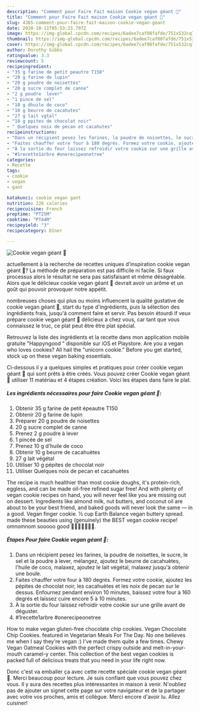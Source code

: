 ```yaml
---
description: "Comment pour Faire Fait maison Cookie vegan géant 🍪"
title: "Comment pour Faire Fait maison Cookie vegan géant 🍪"
slug: 4365-comment-pour-faire-fait-maison-cookie-vegan-geant
date: 2020-10-11T05:53:23.797Z
image: https://img-global.cpcdn.com/recipes/6adee7caf08fafde/751x532cq70/cookie-vegan-geant-🍪-photo-principale-de-la-recette.jpg
thumbnail: https://img-global.cpcdn.com/recipes/6adee7caf08fafde/751x532cq70/cookie-vegan-geant-🍪-photo-principale-de-la-recette.jpg
cover: https://img-global.cpcdn.com/recipes/6adee7caf08fafde/751x532cq70/cookie-vegan-geant-🍪-photo-principale-de-la-recette.jpg
author: Dorothy Gibbs
ratingvalue: 3.3
reviewcount: 5
recipeingredient:
- "35 g farine de petit peautre T150"
- "20 g farine de lupin"
- "20 g poudre de noisettes"
- "20 g sucre complet de canne"
- "2 g poudre  lever"
- "1 pince de sel"
- "10 g dhuile de coco"
- "10 g beurre de cacahutes"
- "27 g lait vgtal"
- "10 g ppites de chocolat noir"
- " Quelques noix de pecan et cacahutes"
recipeinstructions:
- "Dans un récipient pesez les farines, la poudre de noisettes, le sucre, le sel et la poudre à lever, mélangez, ajoutez le beurre de cacahuètes, l&#39;huile de coco, malaxez, ajoutez le lait végétal, malaxez jusqu&#39;à obtenir une boule."
- "Faites chauffer votre four à 180 degrés. Formez votre cookie, ajoutez les pépites de chocolat noir, les cacahuètes et les noix de pecan sur le dessus. Enfournez pendant environ 10 minutes, baissez votre four à 160 degrés et laissez cuire encore 5 à 10 minutes."
- "À la sortie du four laissez refroidir votre cookie sur une grille avant de déguster."
- "#1recette1arbre #onerecipeonetree"
categories:
- Recette
tags:
- cookie
- vegan
- gant

katakunci: cookie vegan gant 
nutrition: 226 calories
recipecuisine: French
preptime: "PT25M"
cooktime: "PT44M"
recipeyield: "3"
recipecategory: Dîner

---
```



![Cookie vegan géant 🍪](https://img-global.cpcdn.com/recipes/6adee7caf08fafde/751x532cq70/cookie-vegan-geant-🍪-photo-principale-de-la-recette.jpg)

actuellement à la recherche de recettes uniques d'inspiration cookie vegan géant 🍪? La méthode de préparation est pas difficile ni facile. Si faux processus alors le résultat ne sera pas satisfaisant et même désagréable. Alors que le délicieux cookie vegan géant 🍪 devrait avoir un arôme et un goût qui pouvoir provoquer notre appétit.

nombreuses choses qui plus ou moins influencent la qualité gustative de cookie vegan géant 🍪, start du type d'ingrédients, puis la sélection des ingrédients frais, jusqu'à comment faire et servir. Pas besoin étourdi if veux prépare cookie vegan géant 🍪 délicieux à chez vous, car tant que vous connaissez le truc, ce plat peut être être plat spécial.

Retrouvez la liste des ingrédients et la recette dans mon application mobile gratuite &#34;Happyngood &#34; disponible sur iOS et Playstore. Are you a vegan who loves cookies? All hail the &#34;unicorn cookie.&#34; Before you get started, stock up on these vegan baking essentials.


Ci-dessous il y a quelques simples et pratiques pour créer cookie vegan géant 🍪 qui sont prêts à être créés. Vous pouvez créer Cookie vegan géant 🍪 utiliser 11 matériau et 4 étapes création. Voici les étapes dans faire le plat.

<!--inarticleads1-->

##### Les ingrédients nécessaires pour faire Cookie vegan géant 🍪:

1. Obtenir 35 g farine de petit épeautre T150
1. Obtenir 20 g farine de lupin
1. Préparer 20 g poudre de noisettes
1.  20 g sucre complet de canne
1. Prenez 2 g poudre à lever
1.  1 pincée de sel
1. Prenez 10 g d&#39;huile de coco
1. Obtenir 10 g beurre de cacahuètes
1.  27 g lait végétal
1. Utiliser 10 g pépites de chocolat noir
1. Utiliser  Quelques noix de pecan et cacahuètes


The recipe is much healthier than most cookie doughs, it&#39;s protein-rich, eggless, and can be made oil-free refined sugar free! And with plenty of vegan cookie recipes on hand, you will never feel like you are missing out on dessert. Ingredients like almond milk, nut butters, and coconut oil are about to be your best friend, and baked goods will never look the same — in a good. Vegan finger cookie. ½ cup Earth Balance vegan buttery spread. made these beauties using (genuinely) the BEST vegan cookie recipe! omnomnom sooooo good 🍪🍪🍪🍪🍪🍪🍪. 

<!--inarticleads2-->

##### Étapes Pour faire Cookie vegan géant 🍪:

1. Dans un récipient pesez les farines, la poudre de noisettes, le sucre, le sel et la poudre à lever, mélangez, ajoutez le beurre de cacahuètes, l&#39;huile de coco, malaxez, ajoutez le lait végétal, malaxez jusqu&#39;à obtenir une boule.
1. Faites chauffer votre four à 180 degrés. Formez votre cookie, ajoutez les pépites de chocolat noir, les cacahuètes et les noix de pecan sur le dessus. Enfournez pendant environ 10 minutes, baissez votre four à 160 degrés et laissez cuire encore 5 à 10 minutes.
1. À la sortie du four laissez refroidir votre cookie sur une grille avant de déguster.
1. #1recette1arbre #onerecipeonetree


How to make vegan gluten-free chocolate chip cookies. Vegan Chocolate Chip Cookies. featured in Vegetarian Meals For The Day. No one believes me when I say they&#39;re vegan :) I&#39;ve made them quite a few times. Chewy Vegan Oatmeal Cookies with the perfect crispy outside and melt-in-your-mouth caramel-y center. This collection of the best vegan cookies is packed full of delicious treats that you need in your life right now. 


Donc c'est va emballer ça avec cette recette spéciale cookie vegan géant 🍪. Merci beaucoup pour lecture. Je suis confiant que vous pouvez chez vous. Il y aura des recettes plus  intéressantes in maison à venir. N'oubliez pas de ajouter un signet cette page sur votre navigateur et de la partager avec votre vos proches, amis et collègue. Merci encore d'avoir lu. Allez cuisiner!
